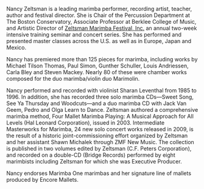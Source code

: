 Nancy Zeltsman is a leading marimba performer, recording artist, teacher, author and festival director. She is Chair of the Percussion Department at The Boston Conservatory, Associate Professor at Berklee College of Music, and Artistic Director of [Zeltsman Marimba Festival, Inc.](http://zmf.us) an annual two-week intensive training seminar and concert series. She has performed and presented master classes across the U.S. as well as in Europe, Japan and Mexico.

Nancy has premiered more than 125 pieces for marimba, including works by Michael Tilson Thomas, Paul Simon, Gunther Schuller, Louis Andriessen, Carla Bley and Steven Mackey. Nearly 80 of these were chamber works composed for the duo marimba/violin duo Marimolin. 

Nancy performed and recorded with violinist Sharan Leventhal from 1985 to 1996. In addition, she has recorded three solo marimba CDs—Sweet Song, See Ya Thursday and Woodcuts—and a duo marimba CD with Jack Van Geem, Pedro and Olga Learn to Dance.
Zeltsman authored a comprehensive marimba method, Four Mallet Marimba Playing: A Musical Approach for All Levels (Hal Leonard Corporation), issued in 2003. Intermediate Masterworks for Marimba, 24 new solo concert works released in 2009, is the result of a historic joint-commissioning effort organized by Zeltsman and her assistant Shawn Michalek through ZMF New Music. The collection is published in two volumes edited by Zeltsman (C.F. Peters Corporation), and recorded on a double-CD (Bridge Records) performed by eight marimbists including Zeltsman for which she was Executive Producer.

Nancy endorses Marimba One marimbas and her signature line of mallets produced by Encore Mallets. 
